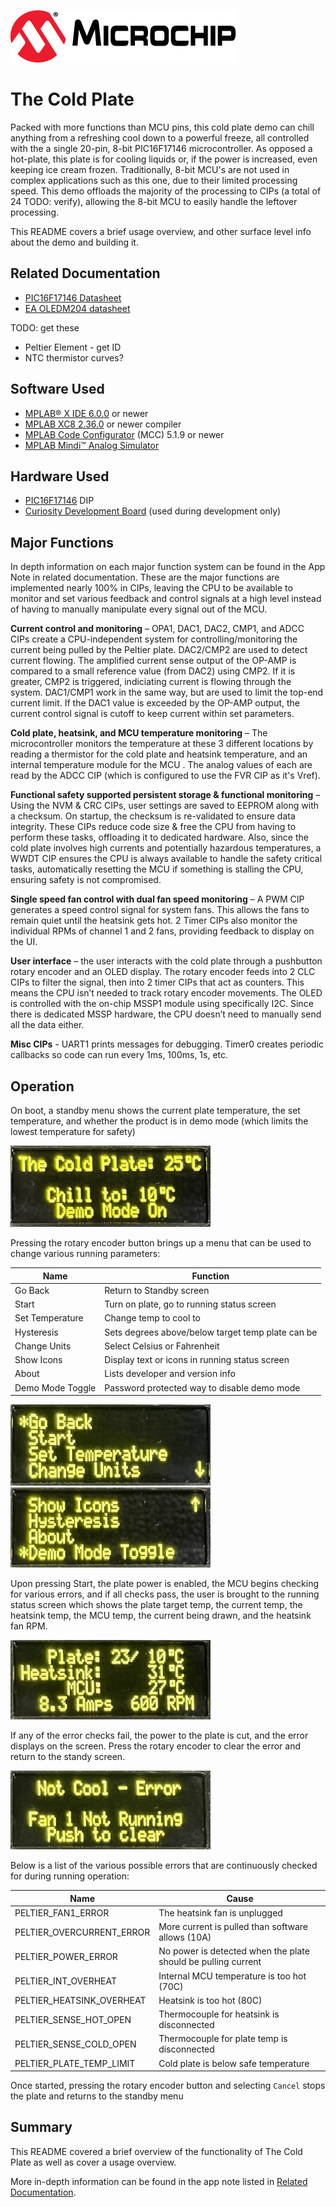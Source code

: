 [![MCHP](images/microchip.png)](https://www.microchip.com)

# The Cold Plate

Packed with more functions than MCU pins, this cold plate demo can chill anything from a refreshing cool down to a powerful freeze, all controlled with the a single 20-pin, 8-bit PIC16F17146 microcontroller. As opposed a hot-plate, this plate is for cooling liquids or, if the power is increased, even keeping ice cream frozen. Traditionally, 8-bit MCU's are not used in complex applications such as this one, due to their limited processing speed. This demo offloads the majority of the processing to CIPs (a total of 24 TODO: verify), allowing the 8-bit MCU to easily handle the leftover processing.

This README covers a brief usage overview, and other surface level info about the demo and building it.
<!--ADD IN LATER AFTER APP NOTE IS PUBLISHED: For in-depth information on the implementation details of this demo, check out the app note listed in the related documentation. -->

## Related Documentation
- [PIC16F17146 Datasheet](https://ww1.microchip.com/downloads/aemDocuments/documents/MCU08/ProductDocuments/DataSheets/-PIC16F17126-46-Full-Featured-Microcontrollers-Data-Sheet-40002343C.pdf)
- [EA OLEDM204 datasheet](https://www.lcd-module.de/fileadmin/html-seiten/eng/pdf/doma/oledm204-ae.pdf)

TODO: get these
- Peltier Element - get ID
- NTC thermistor curves?

<!-- Any information about an application note or tech brief can be linked here. Use unbreakable links!
     In addition a link to the device family landing page and relevant peripheral pages as well:
     - [AN3381 - Brushless DC Fan Speed Control Using Temperature Input and Tachometer Feedback](https://microchip.com/00003381/)
     - [PIC18F-Q10 Family Product Page](https://www.microchip.com/design-centers/8-bit/pic-mcus/device-selection/pic18f-q10-product-family) -->

## Software Used

- [MPLAB® X IDE 6.0.0](https://www.microchip.com/en-us/tools-resources/develop/mplab-x-ide) or newer
- [MPLAB XC8 2.36.0](https://www.microchip.com/en-us/tools-resources/develop/mplab-xc-compilers) or newer compiler
- [MPLAB Code Configurator](https://www.microchip.com/en-us/tools-resources/configure/mplab-code-configurator) (MCC) 5.1.9 or newer
- [MPLAB Mindi&trade; Analog Simulator](https://www.microchip.com/en-us/tools-resources/develop/analog-development-tool-ecosystem/mplab-mindi-analog-simulator)

## Hardware Used

- [PIC16F17146](https://www.microchip.com/en-us/product/PIC16F17146) DIP
- [Curiosity Development Board](https://www.microchip.com/en-us/development-tool/dm164137) (used during development only)

## Major Functions

In depth information on each major function system can be found in the App Note in related documentation. These are the major functions are implemented nearly 100% in CIPs, leaving the CPU to be available to monitor and set various feedback and control signals at a high level instead of having to manually manipulate every signal out of the MCU.

**Current control and monitoring** – OPA1, DAC1, DAC2, CMP1, and ADCC CIPs create a CPU-independent system for controlling/monitoring the current being pulled by the Peltier plate. DAC2/CMP2 are used to detect current flowing. The amplified current sense output of the OP-AMP is compared to a small reference value (from DAC2) using CMP2. If it is greater, CMP2 is triggered, indiciating current is flowing through the system. DAC1/CMP1 work in the same way, but are used to limit the top-end current limit. If the DAC1 value is exceeded by the OP-AMP output, the current control signal is cutoff to keep current within set parameters.

**Cold plate, heatsink, and MCU temperature monitoring** – The microcontroller monitors the temperature at these 3 different locations by reading a thermistor for the cold plate and heatsink temperature, and an internal temperature module for the MCU . The analog values of each are read by the ADCC CIP (which is configured to use the FVR CIP as it's Vref).

**Functional safety supported persistent storage & functional monitoring** –  Using the NVM & CRC CIPs, user settings are saved to EEPROM along with a checksum. On startup, the checksum is re-validated to ensure data integrity. These CIPs reduce code size & free the CPU from having to perform these tasks, offloading it to dedicated hardware. Also, since the cold plate involves high currents and potentially hazardous temperatures, a WWDT CIP ensures the CPU is always available to handle the safety critical tasks, automatically resetting the MCU if something is stalling the CPU, ensuring safety is not compromised.

**Single speed fan control with dual fan speed monitoring** – A PWM CIP generates a speed control signal for system fans. This allows the fans to remain quiet until the heatsink gets hot. 2 Timer CIPs also monitor the individual RPMs of channel 1 and 2 fans, providing feedback to display on the UI.

**User interface** – the user interacts with the cold plate through a pushbutton rotary encoder and an OLED display. The rotary encoder feeds into 2 CLC CIPs to filter the signal, then into 2 timer CIPs that act as counters. This means the CPU isn’t needed to track rotary encoder movements. The OLED is controlled with the on-chip MSSP1 module using specifically I2C. Since there is dedicated MSSP hardware, the CPU doesn’t need to manually send all the data either.

**Misc CIPs** - UART1 prints messages for debugging. Timer0 creates periodic callbacks so code can run every 1ms, 100ms, 1s, etc.

## Operation

On boot, a standby menu shows the current plate temperature, the set temperature, and whether the product is in demo mode (which limits the lowest temperature for safety)

![Main Menu](images/main_menu.jpg)

Pressing the rotary encoder button brings up a menu that can be used to change various running parameters:

| Name | Function |
| --- | --- |
| Go Back | Return to Standby screen |
| Start | Turn on plate, go to running status screen |
| Set Temperature | Change temp to cool to |
| Hysteresis | Sets degrees above/below target temp plate can be|
| Change Units | Select Celsius or Fahrenheit|
| Show Icons | Display text or icons in running status screen |
| About | Lists developer and version info |
| Demo Mode Toggle | Password protected way to disable demo mode|

![Top Menu](images/top_menu.jpg)
![Bottom Menu](images/bottom_menu.jpg)

Upon pressing Start, the plate power is enabled, the MCU begins checking for various errors, and if all checks pass, the user is brought to the running status screen which shows the plate target temp, the current temp, the heatsink temp, the MCU temp, the current being drawn, and the heatsink fan RPM.

![Running Menu](images/running.jpg)

If any of the error checks fail, the power to the plate is cut, and the error displays on the screen. Press the rotary encoder to clear the error and return to the standy screen.

![Error Menu](images/error.jpg)

Below is a list of the various possible errors that are continuously checked for during running operation:

| Name | Cause |
| --- | --- |
| PELTIER_FAN1_ERROR | The heatsink fan is unplugged |
| PELTIER_OVERCURRENT_ERROR | More current is pulled than software allows (10A)|
| PELTIER_POWER_ERROR | No power is detected when the plate should be pulling current |
| PELTIER_INT_OVERHEAT | Internal MCU temperature is too hot (70C)|
| PELTIER_HEATSINK_OVERHEAT | Heatsink is too hot (80C)|
| PELTIER_SENSE_HOT_OPEN | Thermocouple for heatsink is disconnected |
| PELTIER_SENSE_COLD_OPEN | Thermocouple for plate temp is disconnected |
| PELTIER_PLATE_TEMP_LIMIT | Cold plate is below safe temperature |

Once started, pressing the rotary encoder button and selecting `Cancel` stops the plate and returns to the standby menu

## Summary
This README covered a brief overview of the functionality of The Cold Plate as well as cover a usage overview. 

More in-depth information can be found in the app note listed in [Related Documentation](#related-documentation).
